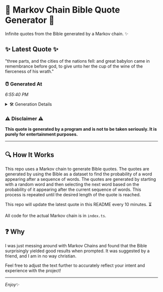 # 📖 Markov Chain Bible Quote Generator 📖

Infinite quotes from the Bible generated by a Markov chain. ✨

## ✨ Latest Quote ✨
"three parts, and the cities of the nations fell: and great babylon came in remembrance before god, to give unto her the cup of the wine of the fierceness of his wrath."

### ⏰ Generated At
*6:55:40 PM*

<details>
    <summary>🛠️ Generation Details</summary>
    <p>
        <strong>🌱 Seed:</strong> three<br>
        <strong>🔄 Iterations:</strong> 31<br>
        <strong>📜 Context History:</strong><br>[ three ]: parts,<br>[ three, parts, ]: and<br>[ three, parts,, and ]: the<br>[ three, parts,, and, the ]: cities<br>[ three, parts,, and, the, cities ]: of<br>[ three, parts,, and, the, cities, of ]: the<br>[ parts,, and, the, cities, of, the ]: nations<br>[ and, the, cities, of, the, nations ]: fell:<br>[ the, cities, of, the, nations, fell: ]: and<br>[ cities, of, the, nations, fell:, and ]: great<br>[ of, the, nations, fell:, and, great ]: babylon<br>[ the, nations, fell:, and, great, babylon ]: came<br>[ nations, fell:, and, great, babylon, came ]: in<br>[ fell:, and, great, babylon, came, in ]: remembrance<br>[ and, great, babylon, came, in, remembrance ]: before<br>[ great, babylon, came, in, remembrance, before ]: god,<br>[ babylon, came, in, remembrance, before, god, ]: to<br>[ came, in, remembrance, before, god,, to ]: give<br>[ in, remembrance, before, god,, to, give ]: unto<br>[ remembrance, before, god,, to, give, unto ]: her<br>[ before, god,, to, give, unto, her ]: the<br>[ god,, to, give, unto, her, the ]: cup<br>[ to, give, unto, her, the, cup ]: of<br>[ give, unto, her, the, cup, of ]: the<br>[ unto, her, the, cup, of, the ]: wine<br>[ her, the, cup, of, the, wine ]: of<br>[ the, cup, of, the, wine, of ]: the<br>[ cup, of, the, wine, of, the ]: fierceness<br>[ of, the, wine, of, the, fierceness ]: of<br>[ the, wine, of, the, fierceness, of ]: his<br>[ wine, of, the, fierceness, of, his ]: wrath.<br>
    </p>
</details>

### ⚠️ Disclaimer ⚠️
**This quote is generated by a program and is not to be taken seriously. It is purely for entertainment purposes.**

---

## 🔍 How It Works

This repo uses a Markov chain to generate Bible quotes. The quotes are generated by using the Bible as a dataset to find the probability of a word appearing after a sequence of words. The quotes are generated by starting with a random word and then selecting the next word based on the probability of it appearing after the current sequence of words. This process is repeated until the desired length of the quote is reached.

This repo will update the latest quote in this README every 10 minutes. ⏳

All code for the actual Markov chain is in `index.ts`.

## ❓ Why

I was just messing around with Markov Chains and found that the Bible surprisingly yielded good results when prompted. 
It was suggested by a friend, and I am in no way christian.

Feel free to adjust the text further to accurately reflect your intent and experience with the project!

---

*Enjoy*✨
